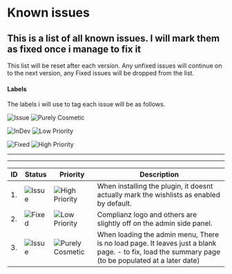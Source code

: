 # Known issues

## This is a list of all known issues. I will mark them as fixed once i manage to fix it

This list will be reset after each version. Any unfixed issues will continue on to the next version, any Fixed issues will be dropped from the list.

#### Labels

The labels i will use to tag each issue will be as follows.

![Issue](https://img.shields.io/badge/Status-Issue-red)
![Purely Cosmetic](https://img.shields.io/badge/Priority-Cosmetic-yellow)

![InDev](https://img.shields.io/badge/Status-InDev-orange)
![Low Priority](https://img.shields.io/badge/Priority-Low-blue)

![Fixed](https://img.shields.io/badge/Status-Fixed-green)
![High Priority](https://img.shields.io/badge/Priority-High-purple)

----------------------------------------------------------------
****
| ID | Status | Priority | Description |
| --- | --- | --- | --- |
| 1. | ![Issue](https://img.shields.io/badge/Issue-red)   | ![High Priority](https://img.shields.io/badge/High-purple) | When installing the plugin, it doesnt actually mark the wishlists as enabled by default. |
| 2. | ![Fixed](https://img.shields.io/badge/Fixed-green) |![Low Priority](https://img.shields.io/badge/Low-blue) | Complianz logo and others are slightly off on the admin side panel. |
| 3. | ![Issue](https://img.shields.io/badge/Issue-red)   | ![Purely Cosmetic](https://img.shields.io/badge/Cosmetic-yellow) | When loading the admin menu, There is no load page. It leaves just a blank page. - to fix, load the summary page (to be populated at a later date) |
